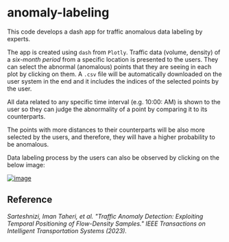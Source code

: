 # anomaly-labeling
This code develops a dash app for traffic anomalous data labeling by experts.

The app is created using `dash` from `Plotly`. Traffic data (volume, density) of a *six-month period* from a specific location is presented to the users. 
They can select the abnormal (anomalous) points that they are seeing in each plot by clicking on them. 
A `.csv` file will be automatically downloaded on the user system in the end and it includes the indices of the selected points by the user. 

All data related to any specific time interval (e.g. 10:00: AM) is shown to the user so they can judge the abnormality of a point by comparing it to its counterparts.

The points with more distances to their counterparts will be also more selected by the users, and therefore, they will have a higher probability to be anomalous.

Data labeling process by the users can also be observed by clicking on the below image: 

[![image](https://user-images.githubusercontent.com/112522995/187570834-9fa99a1d-0e84-483f-bbf9-d96c28475419.png)](https://www.youtube.com/watch?v=I7wv8SyDsaQ&t=6s)

## Reference

*Sarteshnizi, Iman Taheri, et al. "Traffic Anomaly Detection: Exploiting Temporal Positioning of Flow-Density Samples." IEEE Transactions on Intelligent Transportation Systems (2023).*
